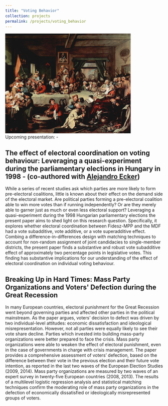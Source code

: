 ```yaml
---
title: "Voting Behavior"
collection: projects
permalink: /projects/voting_behavior
---
```


<p><a href="./voting_behavior" target="_blank"><img src="./voters.jpg"></a><br/>
Upcoming presentation: -</p>

The effect of electoral coordination on voting behaviour: Leveraging a quasi-experiment during the parliamentary elections in Hungary in 1998 - (co-authored with <a href="https://www.mzes.uni-mannheim.de/d7/en/profiles/alejandro-ecker" target="_blank">Alejandro Ecker</a>)
------
While a series of recent studies ask which parties are more likely to form pre-electoral coalitions, little is known about their effect on the demand side of the electoral market. Are political parties forming a pre-electoral coalition able to win more votes than if running independently? Or are they merely able to garner just as much or even less electoral support? Leveraging a quasi-experiment during the 1998 Hungarian parliamentary elections the present paper aims to shed light on this research question. Specifically, it explores whether electoral coordination between Fidesz-MPP and the MDF had a vote subadditive, vote additive, or a vote superadditive effect. Combing a difference-in-differences design with matching techniques to account for non-random assignment of joint candidacies to single-member districts, the present paper finds a substantive and robust vote subadditive effect of approximately two percentage points in legislative votes. This finding has substantive implications for our understanding of the effect of electoral coordination on individual voting behaviour. 

Breaking Up in Hard Times: Mass Party Organizations and Voters' Defection during the Great Recession
------
In many European countries, electoral punishment for the Great Recession went beyond governing parties and affected other parties in the political mainstream. As the paper argues, voters’ decision to defect was driven by two individual-level attitudes: economic dissatisfaction and ideological misrepresentation. However, not all parties were equally likely to see their vote share decline. Parties which invested into building mass-party organizations were better prepared to face the crisis. Mass party organizations were able to weaken the effect of electoral punishment, even in the case of governments in charge with crisis management.
The paper provides a comprehensive assessment of voters’ defection, based on the difference between their vote in the previous election and their future vote intention, as reported in the last two waves of the European Election Studies (2009, 2014). Mass party organizations are measured by two waves of an expert survey in twenty-five European countries (2008, 2013). The results of a multilevel logistic regression analysis and statistical matching techniques confirm the moderating role of mass party organizations in the defection of economically dissatisfied or ideologically misrepresented groups of voters.

